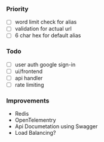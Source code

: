 ### Priority

- [ ] word limit check for alias
- [ ] validation for actual url
- [ ] 6 char hex for default alias

### Todo

- [ ] user auth google sign-in
- [ ] ui/frontend
- [ ] api handler
- [ ] rate limiting

### Improvements

- Redis
- OpenTelementry
- Api Documetation using Swagger
- Load Balancing?
